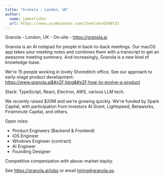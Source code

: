 ```yaml
---
title: "Granola : London, UK"
author:
  name: jamesfisher
  url: https://news.ycombinator.com/item?id=43548733
---
```

Granola - London, UK - On-site - <a href="https:&#x2F;&#x2F;granola.ai" rel="nofollow">https:&#x2F;&#x2F;granola.ai</a>

Granola is an AI notepad for people in back-to-back meetings. Our macOS app takes your meeting notes and combines them with a transcript to get an awesome meeting summary. And increasingly, Granola is a new kind of knowledge-base.

We&#x27;re 15 people working in lovely Shoreditch office. See our approach to early-stage product development: <a href="https:&#x2F;&#x2F;www.granola.ai&#x2F;blog&#x2F;how-to-evolve-a-product" rel="nofollow">https:&#x2F;&#x2F;www.granola.ai&#x2F;blog&#x2F;how-to-evolve-a-product</a>

Stack: TypeScript, React, Electron, AWS, various LLM tech.

We recently raised $20M and we&#x27;re growing quickly. We&#x27;re funded by Spark Capital, with participation from investors AI Grant, Lightspeed, Betaworks, Firstminute Capital, and others.

Open roles:

- Product Engineers (Backend &amp; Frontend)
- iOS Engineer
- Windows Engineer (contract)
- AI Engineer
- Founding Designer

Competitive compensation with above-market equity.

See <a href="https:&#x2F;&#x2F;granola.ai&#x2F;jobs" rel="nofollow">https:&#x2F;&#x2F;granola.ai&#x2F;jobs</a> or email hiring@granola.so.
<JobApplication />
